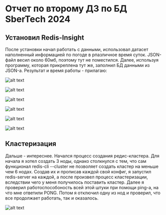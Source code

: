 # Отчет по второму ДЗ по БД SberTech 2024

## Установил Redis-Insight

После установки начал работать с данными, использовал датасет наполненный информацией по погоде в рпазличное время суток. JSON-файл весил около 60мб, поэтому тут не поместился. Далее, используя программу, которая прикреплена тут же, заполнил БД данными из JSON-а. Результат и время работы - прилагаю:

![alt text](https://github.com/AndreyTkachik/db_sbertech_2024/blob/hw2/redis_hw/pics/1.png)

![alt text](https://github.com/AndreyTkachik/db_sbertech_2024/blob/hw2/redis_hw/pics/2.png)

![alt text](https://github.com/AndreyTkachik/db_sbertech_2024/blob/hw2/redis_hw/pics/3.png)

![alt text](https://github.com/AndreyTkachik/db_sbertech_2024/blob/hw2/redis_hw/pics/4.png)

![alt text](https://github.com/AndreyTkachik/db_sbertech_2024/blob/hw2/redis_hw/pics/5.png)

![alt text](https://github.com/AndreyTkachik/db_sbertech_2024/blob/hw2/redis_hw/pics/6.png)

## Кластеризация

Дальше - интереснее. Начался процесс создания редис-кластера. Для начала я хотел создать 3 ноды, однако столкнулся с тем, что сам функционал redis-cli --cluster не позволяет создать кластер на меньше чем 6 нодах. Создав их и прописав каждой свой конфиг, я запустил redis-server на каждой, а после произвел процесс кластеризации, вследствии чего у меня получилось поставить кластер. Далее я проверил работоспособоность всей этой штуки при помощи ping-а, на что мне ответили PONG. Потом я отключил одну из нод и проверил, что все продолжает работать, так и оказалось.

![alt text](https://github.com/AndreyTkachik/db_sbertech_2024/blob/hw2/redis_hw/pics/7.png)
